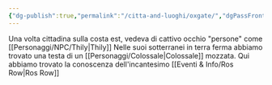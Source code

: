 ```yaml
---
{"dg-publish":true,"permalink":"/citta-and-luoghi/oxgate/","dgPassFrontmatter":true}
---
```


Una volta cittadina sulla costa est, vedeva di cattivo occhio "persone" come [[Personaggi/NPC/Thily\|Thily]]
Nelle suoi sotterranei in terra ferma abbiamo trovato una testa di un [[Personaggi/Colossale\|Colossale]] mozzata.
Qui abbiamo trovato la conoscenza dell'incantesimo [[Eventi & Info/Ros Row\|Ros Row]]
